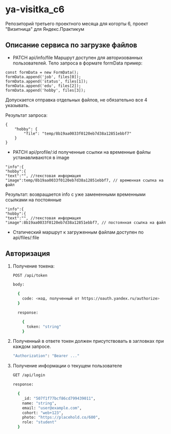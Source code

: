 # ya-visitka_c6
Репозиторий третьего проектного месяца для когорты 6, проект "Визитница" для Яндекс.Практикум

## Описание сервиса по загрузке файлов

- PATCH api/info/file
   Маршрут доступен для авторизованных пользователей. Тело запроса в формате formData
   пример:

```
const formData = new FormData();
formData.append('job', files[0]);
formData.append('status', files[1]);
formData.append('edu', files[2]);
formData.append('hobby', files[3]);
```

Допускается отправка отдельных файлов, не обязательно все 4 указывать.

Результат запроса:

```
{
    "hobby": {
        "file": "temp/8b19aa0033f0120eb7d38a12851ebbf7"
    }
}
```

- PATCH api/profile/:id
   полученные ссылки на временные файлы устанавливаются в image

```
"info":{
"hobby":{
"text":"", //текстовая информация
"image":temp/8b19aa0033f0120eb7d38a12851ebbf7, // временная ссылка на файл
```

Результат:
возвращается info с уже замененными временными ссылками на постоянные

```
"info":{
"hobby":{
"text":"", //текстовая информация
"image":8b19aa0033f0120eb7d38a12851ebbf7, // постоянная ссылка на файл
```

- Статический маршрут к загруженным файлам доступен по api/files/:file

## Авторизация

1. Получение токена:

    ```bash
    POST /api/token

    body:

      {
        code: <код, полученный от https://oauth.yandex.ru/authorize>
      }
    ```

    ```bash
      response:

        {
          token: "string"
        }
    ```

2. Полученный в ответе токен должен присутствовать в загловках при каждом запросе.

    ```bash
    "Authorization": "Bearer ..."
    ```

3. Получение информации о текущем пользователе

    ```bash
    GET /api/login
    ```

    ```bash
    response:

      {
        _id: "507f1f77bcf86cd799439011",
        name: "string",
        email: "user@example.com",
        cohort: "web+123",
        photo: "https://placehold.co/600",
        role: "student"
      }
    ```
